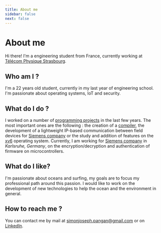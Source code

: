 ```yaml
---
title: About me
sidebar: false
next: false
---
```


# About me

Hi there! I'm a engineering student from France, currently working at [Télécom Physique Strasbourg](https://www.telecom-physique.fr/). 

## Who am I ?

I'm a 22 years old student, currently in my last year of engineering school. I'm passionate about operating systems, IoT and security.

## What do I do ?

I worked on a number of [programming projects](https://github.com/EthanAndreas?tab=repositories) in the last few years. The most important ones are the following : the creation of a [compiler](/projects/sos2mips), the development of a lightweight IP-based communication between field devices for [Siemens company](https://www.siemens.com/de/de/unternehmen/standorte/niederlassung-karlsruhe.html) or the study and addition of features on the [xv6](https://github.com/EthanAndreas/xv6-os) operating system. Currently, I am working for [Siemens company](https://www.siemens.com/de/de/unternehmen/standorte/niederlassung-karlsruhe.html) in *Karlsruhe, Germany*, on the encryption/decryption and authentication of firmware on microcontrollers.

## What do I like?

I'm passionate about oceans and surfing, my goals are to focus my professional path around this passion. I would like to work on the development of new technologies to help the ocean and the environment in general.

## How to reach me ?

You can contact me by mail at [simonjoseph.pangan@gmail.com](mailto:simonjoseph.pangan@gmail.com) or on [LinkedIn](https://www.linkedin.com/in/simonpangan/).
